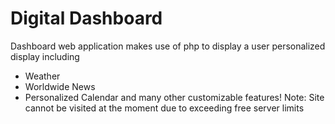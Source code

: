 # Digital Dashboard
Dashboard web application makes use of php to display a user personalized display including
- Weather
- Worldwide News
- Personalized Calendar
and many other customizable features!
Note: Site cannot be visited at the moment due to exceeding free server limits
